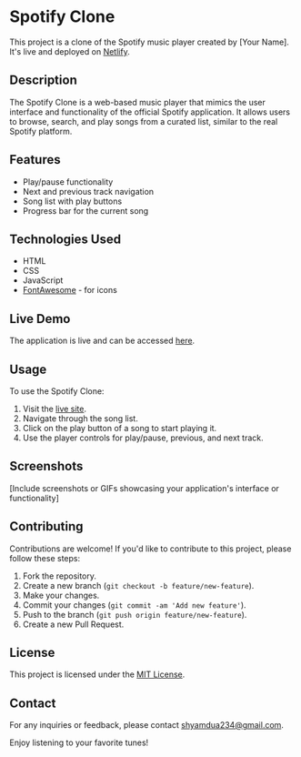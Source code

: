 # Spotify Clone

This project is a clone of the Spotify music player created by [Your Name]. It's live and deployed on [Netlify](https://samsspotifyapp.netlify.app/).

## Description

The Spotify Clone is a web-based music player that mimics the user interface and functionality of the official Spotify application. It allows users to browse, search, and play songs from a curated list, similar to the real Spotify platform.

## Features

- Play/pause functionality
- Next and previous track navigation
- Song list with play buttons
- Progress bar for the current song

## Technologies Used

- HTML
- CSS
- JavaScript
- [FontAwesome](https://fontawesome.com/) - for icons

## Live Demo

The application is live and can be accessed [here](https://samsspotifyapp.netlify.app/).

## Usage

To use the Spotify Clone:

1. Visit the [live site](https://samsspotifyapp.netlify.app/).
2. Navigate through the song list.
3. Click on the play button of a song to start playing it.
4. Use the player controls for play/pause, previous, and next track.

## Screenshots

[Include screenshots or GIFs showcasing your application's interface or functionality]

## Contributing

Contributions are welcome! If you'd like to contribute to this project, please follow these steps:

1. Fork the repository.
2. Create a new branch (`git checkout -b feature/new-feature`).
3. Make your changes.
4. Commit your changes (`git commit -am 'Add new feature'`).
5. Push to the branch (`git push origin feature/new-feature`).
6. Create a new Pull Request.

## License

This project is licensed under the [MIT License](LICENSE).

## Contact

For any inquiries or feedback, please contact shyamdua234@gmail.com.

Enjoy listening to your favorite tunes!
